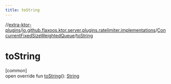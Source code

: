 ```yaml
---
title: toString
---
```


//[extra-ktor-plugins](../../../index.md)/[io.github.flaxoos.ktor.server.plugins.ratelimiter.implementations](../index.md)/[ConcurrentFixedSizeWeightedQueue](index.md)/[toString](to-string.md)

# toString

[common]\
open override
fun [toString](to-string.md)(): [String](https://kotlinlang.org/api/latest/jvm/stdlib/kotlin/-string/index.md)




